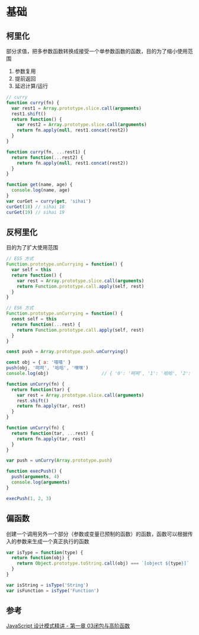 # 基础

## 柯里化
部分求值，把多参数函数转换成接受一个单参数函数的函数，目的为了缩小使用范围
1. 参数复用
2. 提前返回
3. 延迟计算/运行

```javascript
// curry
function curry(fn) {
  var rest1 = Array.prototype.slice.call(arguments)
  rest1.shift()
  return function() {
    var rest2 = Array.prototype.slice.call(arguments)
    return fn.apply(null, rest1.concat(rest2))
  }
}

function curry(fn, ...rest1) {
  return function(...rest2) {
    return fn.apply(null, rest1.concat(rest2))
  }
}

function get(name, age) {
  console.log(name, age)
}
var curGet = curry(get, 'sihai')
curGet(18) // sihai 18
curGet(19) // sihai 19
```

## 反柯里化
目的为了扩大使用范围
```javascript
// ES5 方式
Function.prototype.unCurrying = function() {
  var self = this
  return function() {
    var rest = Array.prototype.slice.call(arguments)
    return Function.prototype.call.apply(self, rest)
  }
}

// ES6 方式
Function.prototype.unCurrying = function() {
  const self = this
  return function(...rest) {
    return Function.prototype.call.apply(self, rest)
  }
}

const push = Array.prototype.push.unCurrying()

const obj = { a: '嘻嘻' }
push(obj, '呵呵', '哈哈', '嘿嘿')
console.log(obj)                    // { '0': '呵呵', '1': '哈哈', '2': '嘿嘿', a: '嘻嘻', length: 3 }
```
```javascript
function unCurry(fn) {
  return function(tar) {
    var rest = Array.prototype.slice.call(arguments)
    rest.shift()
    return fn.apply(tar, rest)
  }
}

function unCurry(fn) {
  return function(tar, ...rest) {
    return fn.apply(tar, rest)
  }
}

var push = unCurry(Array.prototype.push)

function execPush() {
  push(arguments, 4)
  console.log(arguments)
}

execPush(1, 2, 3)
```

## 偏函数
创建一个调用另外一个部分（参数或变量已预制的函数）的函数，函数可以根据传入的参数来生成一个真正执行的函数
```javascript
var isType = function(type) {
  return function(obj) {
    return Object.prototype.toString.call(obj) === `[object ${type}]`
  }
}

var isString = isType('String')
var isFunction = isType('Function')
```

## 参考
[JavaScript 设计模式精讲 - 第一章 03闭包与高阶函数](http://www.imooc.com/read/38#catalog)
